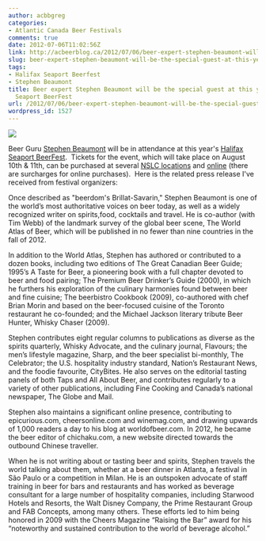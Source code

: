 ```yaml
---
author: acbbgreg
categories:
- Atlantic Canada Beer Festivals
comments: true
date: 2012-07-06T11:02:56Z
link: http://acbeerblog.ca/2012/07/06/beer-expert-stephen-beaumont-will-be-the-special-guest-at-this-years-halifax-seaport-beerfest/
slug: beer-expert-stephen-beaumont-will-be-the-special-guest-at-this-years-halifax-seaport-beerfest
tags:
- Halifax Seaport Beerfest
- Stephen Beaumont
title: Beer expert Stephen Beaumont will be the special guest at this year's Halifax
  Seaport BeerFest
url: /2012/07/06/beer-expert-stephen-beaumont-will-be-the-special-guest-at-this-years-halifax-seaport-beerfest/
wordpress_id: 1527
---
```


[![](http://acbeerblog.ca/wp-content/uploads/2012/07/stephen-beaumont-at-the-dove-1.jpg?w=726)](http://acbeerblog.ca/wp-content/uploads/2012/07/stephen-beaumont-at-the-dove-1.jpg)




Beer Guru [Stephen Beaumont](http://worldofbeer.wordpress.com/) will be in attendance at this year's [Halifax Seaport BeerFest](http://seaportbeerfest.com/).  Tickets for the event, which will take place on August 10th & 11th, can be purchased at several [NSLC locations](http://seaportbeerfest.com/wp/?page_id=168) and [online](http://www.ticketatlantic.com/en/home/events/halifaxseaportbeerfest2012/info.aspx) (there are surcharges for online purchases).  Here is the related press release I've received from festival organizers:




Once described as "beerdom's Brillat-Savarin," Stephen Beaumont is one of the world’s most authoritative voices on beer today, as well as a widely recognized writer on spirits,food, cocktails and travel. He is co-author (with Tim Webb) of the landmark survey of the global beer scene, The World Atlas of Beer, which will be published in no fewer than nine countries in the fall of 2012.


In addition to the World Atlas, Stephen has authored or contributed to a dozen books, including two editions of The Great Canadian Beer Guide; 1995’s A Taste for Beer, a pioneering book with a full chapter devoted to beer and food pairing; The Premium Beer Drinker’s Guide (2000), in which he furthers his exploration of the culinary harmonies found between beer and fine cuisine; The beerbistro Cookbook (2009), co-authored with chef Brian Morin and based on the beer-focused cuisine of the Toronto restaurant he co-founded; and the Michael Jackson literary tribute Beer Hunter, Whisky Chaser (2009).

Stephen contributes eight regular columns to publications as diverse as the spirits quarterly, Whisky Advocate, and the culinary journal, Flavours; the men’s lifestyle magazine, Sharp, and the beer specialist bi-monthly, The Celebrator; the U.S. hospitality industry standard, Nation’s Restaurant News, and the foodie favourite, CityBites. He also serves on the editorial tasting panels of both Taps and All About Beer, and contributes regularly to a variety of other publications, including Fine Cooking and Canada’s national newspaper, The Globe and Mail.

Stephen also maintains a significant online presence, contributing to epicurious.com, cheersonline.com and winemag.com, and drawing upwards of 1,000 readers a day to his blog at worldofbeer.com. In 2012, he became the beer editor of chichaku.com, a new website directed towards the outbound Chinese traveller.

When he is not writing about or tasting beer and spirits, Stephen travels the world talking about them, whether at a beer dinner in Atlanta, a festival in São Paulo or a competition in Milan. He is an outspoken advocate of staff training in beer for bars and restaurants and has worked as beverage consultant for a large number of hospitality companies, including Starwood Hotels and Resorts, the Walt Disney Company, the Prime Restaurant Group and FAB Concepts, among many others. These efforts led to him being honored in 2009 with the Cheers Magazine “Raising the Bar” award for his “noteworthy and sustained contribution to the world of beverage alcohol.”
